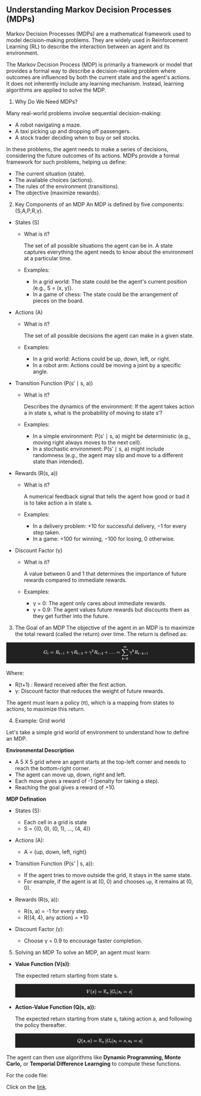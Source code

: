 ## Understanding Markov Decision Processes (MDPs)

Markov Decision Processes (MDPs) are a mathematical framework used to model decision-making problems. They are widely used in Reinforcement Learning (RL) to describe the interaction between an agent and its environment.

The Markov Decision Process (MDP) is primarily a framework or model that provides a formal way to describe a decision-making problem where outcomes are influenced by both the current state and the agent's actions. It does not inherently include any learning mechanism. Instead, learning algorithms are applied to solve the MDP.

1. Why Do We Need MDPs?

Many real-world problems involve sequential decision-making:

- A robot navigating a maze.
- A taxi picking up and dropping off passengers.
- A stock trader deciding when to buy or sell stocks.

In these problems, the agent needs to make a series of decisions, considering the future outcomes of its actions. MDPs provide a formal framework for such problems, helping us define:

- The current situation (state).
- The available choices (actions).
- The rules of the environment (transitions).
- The objective (maximize rewards).

2. Key Components of an MDP
An MDP is defined by five components:
(S,A,P,R,γ).

- States (S)
    - What is it?

        The set of all possible situations the agent can be in. A state captures everything the agent needs to know about the environment at a particular time.
    - Examples:
        - In a grid world: The state could be the agent's current position (e.g., S = (x, y)).
       - In a game of chess: The state could be the arrangement of pieces on the board.

- Actions (A)
    - What is it?

        The set of all possible decisions the agent can make in a given state.
    - Examples:
        - In a grid world: Actions could be up, down, left, or right.
        - In a robot arm: Actions could be moving a joint by a specific angle.

- Transition Function (P(s′ ∣ s, a))
    - What is it?

        Describes the dynamics of the environment: If the agent takes action a in state s, what is the probability of moving to state s′?
    - Examples:
        - In a simple environment: P(s′ ∣ s, a) might be deterministic (e.g., moving right always moves to the next cell).
        - In a stochastic environment: P(s′ ∣ s, a) might include randomness (e.g., the agent may slip and move to a different state than intended).

- Rewards (R(s, a))
    - What is it?

        A numerical feedback signal that tells the agent how good or bad it is to take action a in state s.
    - Examples:
        - In a delivery problem: +10 for successful delivery, −1 for every step taken.
        - In a game: +100 for winning, −100 for losing, 0 otherwise.

- Discount Factor (γ)
    - What is it?

        A value between 0 and 1 that determines the importance of future rewards compared to immediate rewards.
    - Examples:
        - γ = 0: The agent only cares about immediate rewards.
        - γ = 0.9: The agent values future rewards but discounts them as they get further into the future.

3. The Goal of an MDP
The objective of the agent in an MDP is to maximize the total reward (called the return) over time.
The return is defined as:

![alt text](images/image.png)

Where:
- R(t+1) : Reward received after the first action.
- γ: Discount factor that reduces the weight of future rewards.

The agent must learn a policy (π), which is a mapping from states to actions, to maximize this return.

4. Example: Grid world

Let's take a simple grid world of environment to understand how to define an MDP.

**Environmental Description**
- A 5 X 5 grid where an agent starts at the top-left corner and needs to reach the bottom-right corner.
- The agent can move up, down, right and left.
- Each move gives a reward of -1 (penalty for taking a step).
- Reaching the goal gives a reward of +10.

**MDP Defination**
- States (S):
    - Each cell in a grid is state
    - S = {(0, 0), (0, 1), ..., (4, 4)}

- Actions (A):
    - A = {up, down, left, right}

- Transition Function (P(s' | s, a)): 
    - If the agent tries to move outside the grid, it stays in the same state.
    - For example, if the agent is at (0, 0) and chooses `up`, it remains at (0, 0).

- Rewards (R(s, a)):
    - R(s, a) = -1 for every step.
    - R((4, 4), any action) = +10

- Discount Factor (γ):
    - Choose γ = 0.9 to encourage faster completion.

5. Solving an MDP
To solve an MDP, an agent must learn:
- **Value Function (V(s))**:

    The expected return starting from state s.

    ![alt text](images/image2.png)

- **Action-Value Function (Q(s, a)):**
    
    The expected return starting from state s, taking action a, and following the policy thereafter.

    ![alt text](images/image3.png)

The agent can then use algorithms like **Dynamic Programming, Monte Carlo,** or **Temporial Difference Learnging** to compute these functions.

For the code file:

Click on the [link](../src/mdp.py).